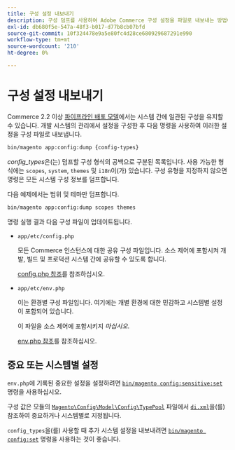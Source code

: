 ```yaml
---
title: 구성 설정 내보내기
description: 구성 덤프를 사용하여 Adobe Commerce 구성 설정을 파일로 내보내는 방법에 대해 알아봅니다. 파이프라인 배포 및 구성 관리에 대해 알아봅니다.
exl-id: db680f5e-547a-48f3-b017-d77b8cb07bfd
source-git-commit: 10f324478e9a5e80fc4d28ce680929687291e990
workflow-type: tm+mt
source-wordcount: '210'
ht-degree: 0%

---
```


# 구성 설정 내보내기

Commerce 2.2 이상 [파이프라인 배포 모델](../deployment/technical-details.md)에서는 시스템 간에 일관된 구성을 유지할 수 있습니다. 개발 시스템의 관리에서 설정을 구성한 후 다음 명령을 사용하여 이러한 설정을 구성 파일로 내보냅니다.

```bash
bin/magento app:config:dump {config-types}
```

_config_types_&#x200B;은(는) 덤프할 구성 형식의 공백으로 구분된 목록입니다. 사용 가능한 형식에는 `scopes`, `system`, `themes` 및 `i18n`이(가) 있습니다. 구성 유형을 지정하지 않으면 명령은 모든 시스템 구성 정보를 덤프합니다.

다음 예제에서는 범위 및 테마만 덤프합니다.

```bash
bin/magento app:config:dump scopes themes
```

명령 실행 결과 다음 구성 파일이 업데이트됩니다.

- `app/etc/config.php`

  모든 Commerce 인스턴스에 대한 공유 구성 파일입니다.
소스 제어에 포함시켜 개발, 빌드 및 프로덕션 시스템 간에 공유할 수 있도록 합니다.

  [config.php 참조](../reference/config-reference-configphp.md)를 참조하십시오.

- `app/etc/env.php`

  이는 환경별 구성 파일입니다.
여기에는 개별 환경에 대한 민감하고 시스템별 설정이 포함되어 있습니다.

  이 파일을 소스 제어에 포함시키지 _마십시오_.

  [env.php 참조](../reference/config-reference-envphp.md)를 참조하십시오.

## 중요 또는 시스템별 설정

`env.php`에 기록된 중요한 설정을 설정하려면 [`bin/magento config:sensitive:set`](set-configuration-values.md#set-values) 명령을 사용하십시오.

구성 값은 모듈의 [`Magento\Config\Model\Config\TypePool`](https://github.com/magento/magento2/blob/2.4/app/code/Magento/Config/Model/Config/TypePool.php) 파일에서 [`di.xml`](https://developer.adobe.com/commerce/php/development/configuration/sensitive-environment-settings/#how-to-specify-values-as-sensitive-or-system-specific)을(를) 참조하여 중요하거나 시스템별로 지정됩니다.

`config_types`을(를) 사용할 때 추가 시스템 설정을 내보내려면 [`bin/magento config:set`](set-configuration-values.md#set-values) 명령을 사용하는 것이 좋습니다.
